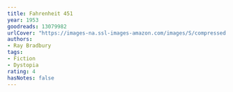 ```yaml
---
title: Fahrenheit 451
year: 1953
goodreads: 13079982
urlCover: "https://images-na.ssl-images-amazon.com/images/S/compressed.photo.goodreads.com/books/1383718290i/13079982.jpg"
authors:
- Ray Bradbury
tags:
- Fiction
- Dystopia
rating: 4
hasNotes: false
---
```

